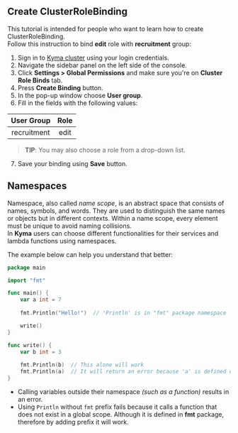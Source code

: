 ## Create ClusterRoleBinding

This tutorial is intended for people who want to learn how to create ClusterRoleBinding.  
Follow this instruction to bind **edit** role with **recruitment** group:

1. Sign in to [Kyma cluster](https://console.kyma-1-10.kyma-goat.ga/) using your login credentials.
2. Navigate the sidebar panel on the left side of the console.
3. Click **Settings > Global Permissions** and make sure you're on **Cluster Role Binds** tab.
4. Press **Create Binding** button.
5. In the pop-up window choose **User group**.
6. Fill in the fields with the following values:

|User Group |Role |
|:---------:|:---:|
|recruitment|edit |

>**TIP**: You may also choose a role from a drop-down list.

7. Save your binding using **Save** button.


## Namespaces

Namespace, also called _name scope_, is an abstract space that consists of names, symbols, and words. They are used to distinguish the same names or objects but in different contexts. Within a name scope, every element must be unique to avoid naming collisions.  
In **Kyma** users can choose different functionalities for their services and lambda functions using namespaces.

The example below can help you understand that better:

```go
package main

import "fmt"

func main() {
	var a int = 7
    
	fmt.Println("Hello!")  // 'Println' is in "fmt" package namespace

	write()
}

func write() {
	var b int = 3
   	
    fmt.Println(b)  // This alone will work
	fmt.Println(a)  // It will return an error because 'a' is defined only in 'main' function scope
}

```

- Calling variables outside their namespace _(such as a function)_ results in an error.
- Using `Println` without `fmt` prefix fails because it calls a function that does not exist in a global scope. Although it is defined in **fmt** package, therefore by adding prefix it will work.

